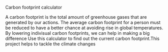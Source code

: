 Carbon footprint calculator


A carbon footprint is the total amount of greenhouse gases that are generated by our actions. The average carbon footprint for a person must be reduced to have a better chance at avoiding rise in global temperatures. By lowering indivisual carbon footprints, we can help in making a big difference 
Use this calculator to find out the current carbon footprint.This project helps to tackle the climate changes 
